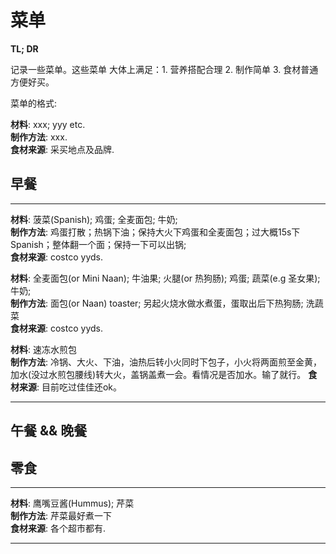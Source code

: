 # 菜单
**TL; DR**  

记录一些菜单。这些菜单 大体上满足：1. 营养搭配合理 2. 制作简单 3. 食材普通方便好买。

菜单的格式:  

**材料**: xxx; yyy etc.  
**制作方法**: xxx.  
**食材来源**: 采买地点及品牌.

## 早餐 
---  

**材料**: 菠菜(Spanish); 鸡蛋; 全麦面包; 牛奶;  
**制作方法**: 鸡蛋打散；热锅下油；保持大火下鸡蛋和全麦面包；过大概15s下Spanish；整体翻一个面；保持一下可以出锅;  
**食材来源**: costco yyds.   


**材料**: 全麦面包(or Mini Naan); 牛油果; 火腿(or 热狗肠); 鸡蛋; 蔬菜(e.g 圣女果); 牛奶;   
**制作方法**: 面包(or Naan) toaster; 另起火烧水做水煮蛋，蛋取出后下热狗肠; 洗蔬菜  
**食材来源**: costco yyds.  
  
**材料**: 速冻水煎包  
**制作方法**: 冷锅、大火、下油，油热后转小火同时下包子，小火将两面煎至金黄，加水(没过水煎包腰线)转大火，盖锅盖煮一会。看情况是否加水。输了就行。 
**食材来源**: 目前吃过佳佳还ok。

---

## 午餐 && 晚餐  

## 零食 
---    

**材料**: 鹰嘴豆酱(Hummus); 芹菜  
**制作方法**: 芹菜最好煮一下  
**食材来源**: 各个超市都有.  

---
